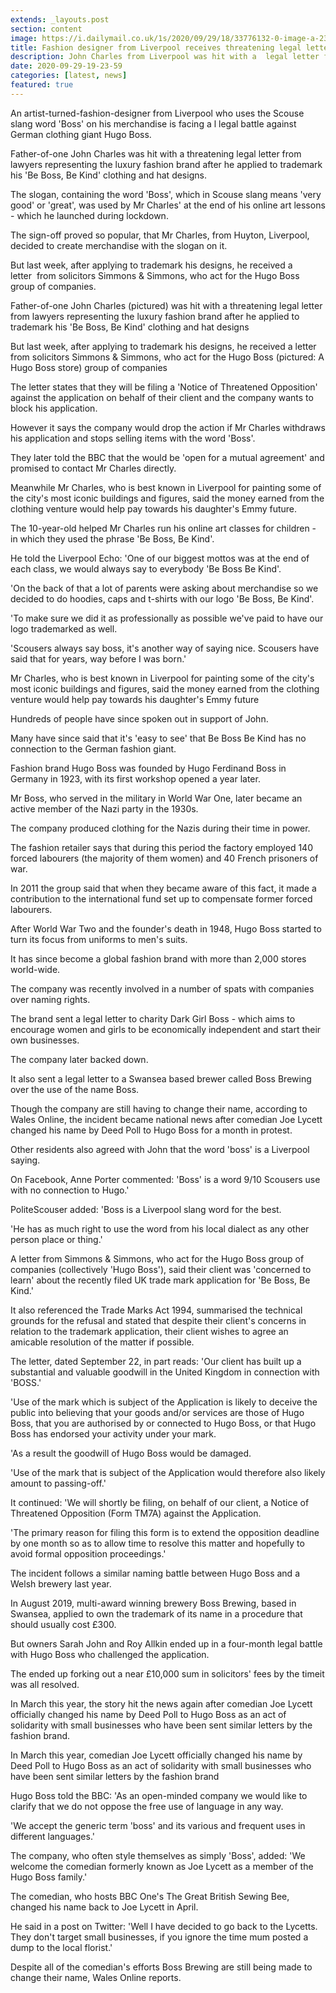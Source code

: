 ```yaml
---
extends: _layouts.post
section: content
image: https://i.dailymail.co.uk/1s/2020/09/29/18/33776132-0-image-a-23_1601400904783.jpg 
title: Fashion designer from Liverpool receives threatening legal letter from Hugo Boss over clothing 
description: John Charles from Liverpool was hit with a  legal letter from lawyers representing luxury fashion brand Hugo Boss after he applied to trademark his Be Boss, Be Kind clothing designs. 
date: 2020-09-29-19-23-59 
categories: [latest, news] 
featured: true 
--- 
```

An artist-turned-fashion-designer from Liverpool who uses the Scouse slang word 'Boss' on his merchandise is facing a l legal battle against German clothing giant Hugo Boss.

Father-of-one John Charles was hit with a threatening legal letter from lawyers representing the luxury fashion brand after he applied to trademark his 'Be Boss, Be Kind' clothing and hat designs.

The slogan, containing the word 'Boss', which in Scouse slang means 'very good' or 'great', was used by Mr Charles' at the end of his online art lessons - which he launched during lockdown.

The sign-off proved so popular, that Mr Charles, from Huyton, Liverpool, decided to create merchandise with the slogan on it.

But last week, after applying to trademark his designs, he received a letter  from solicitors Simmons & Simmons, who act for the Hugo Boss group of companies.

Father-of-one John Charles (pictured) was hit with a threatening legal letter from lawyers representing the luxury fashion brand after he applied to trademark his 'Be Boss, Be Kind' clothing and hat designs

But last week, after applying to trademark his designs, he received a letter from solicitors Simmons & Simmons, who act for the Hugo Boss (pictured: A Hugo Boss store) group of companies

The letter states that they will be filing a 'Notice of Threatened Opposition' against the application on behalf of their client and the company wants to block his application.

However it says the company would drop the action if Mr Charles withdraws his application and stops selling items with the word 'Boss'.

They later told the BBC that the would be 'open for a mutual agreement' and promised to contact Mr Charles directly.

Meanwhile Mr Charles, who is best known in Liverpool for painting some of the city's most iconic buildings and figures, said the money earned from the clothing venture would help pay towards his daughter's Emmy future.

The 10-year-old helped Mr Charles run his online art classes for children - in which they used the phrase 'Be Boss, Be Kind'. 

He told the Liverpool Echo: 'One of our biggest mottos was at the end of each class, we would always say to everybody 'Be Boss Be Kind'. 

'On the back of that a lot of parents were asking about merchandise so we decided to do hoodies, caps and t-shirts with our logo 'Be Boss, Be Kind'.

'To make sure we did it as professionally as possible we've paid to have our logo trademarked as well.

'Scousers always say boss, it's another way of saying nice. Scousers have said that for years, way before I was born.'

Mr Charles, who is best known in Liverpool for painting some of the city's most iconic buildings and figures, said the money earned from the clothing venture would help pay towards his daughter's Emmy future

Hundreds of people have since spoken out in support of John.

Many have since said that it's 'easy to see' that Be Boss Be Kind has no connection to the German fashion giant. 

Fashion brand Hugo Boss was founded by Hugo Ferdinand Boss in Germany in 1923, with its first workshop opened a year later.

Mr Boss, who served in the military in World War One, later became an active member of the Nazi party in the 1930s.

The company produced clothing for the Nazis during their time in power.

The fashion retailer says that during this period the factory employed 140 forced labourers (the majority of them women) and 40 French prisoners of war.

In 2011 the group said that when they became aware of this fact, it made a contribution to the international fund set up to compensate former forced labourers.

After World War Two and the founder's death in 1948, Hugo Boss started to turn its focus from uniforms to men's suits.

It has since become a global fashion brand with more than 2,000 stores world-wide.

The company was recently involved in a number of spats with companies over naming rights.

The brand sent a legal letter to charity Dark Girl Boss - which aims to encourage women and girls to be economically independent and start their own businesses.

The company later backed down.

It also sent a legal letter to a Swansea based brewer called Boss Brewing over the use of the name Boss.

Though the company are still having to change their name, according to Wales Online, the incident became national news after comedian Joe Lycett changed his name by Deed Poll to Hugo Boss for a month in protest.

Other residents also agreed with John that the word 'boss' is a Liverpool saying.

On Facebook, Anne Porter commented: 'Boss' is a word 9/10 Scousers use with no connection to Hugo.'

PoliteScouser added: 'Boss is a Liverpool slang word for the best.

'He has as much right to use the word from his local dialect as any other person place or thing.' 

A letter from Simmons & Simmons, who act for the Hugo Boss group of companies (collectively 'Hugo Boss'), said their client was 'concerned to learn' about the recently filed UK trade mark application for 'Be Boss, Be Kind.'

It also referenced the Trade Marks Act 1994, summarised the technical grounds for the refusal and stated that despite their client's concerns in relation to the trademark application, their client wishes to agree an amicable resolution of the matter if possible.

The letter, dated September 22, in part reads: 'Our client has built up a substantial and valuable goodwill in the United Kingdom in connection with 'BOSS.'

'Use of the mark which is subject of the Application is likely to deceive the public into believing that your goods and/or services are those of Hugo Boss, that you are authorised by or connected to Hugo Boss, or that Hugo Boss has endorsed your activity under your mark.

'As a result the goodwill of Hugo Boss would be damaged.

'Use of the mark that is subject of the Application would therefore also likely amount to passing-off.'

It continued: 'We will shortly be filing, on behalf of our client, a Notice of Threatened Opposition (Form TM7A) against the Application. 

'The primary reason for filing this form is to extend the opposition deadline by one month so as to allow time to resolve this matter and hopefully to avoid formal opposition proceedings.'

The incident follows a similar naming battle between Hugo Boss and a Welsh brewery last year. 

In August 2019, multi-award winning brewery Boss Brewing, based in Swansea, applied to own the trademark of its name in a procedure that should usually cost £300.

But owners Sarah John and Roy Allkin ended up in a four-month legal battle with Hugo Boss who challenged the application.

The ended up forking out a near £10,000 sum in solicitors' fees by the timeit was all resolved.

In March this year, the story hit the news again after comedian Joe Lycett officially changed his name by Deed Poll to Hugo Boss as an act of solidarity with small businesses who have been sent similar letters by the fashion brand.  

In March this year, comedian Joe Lycett officially changed his name by Deed Poll to Hugo Boss as an act of solidarity with small businesses who have been sent similar letters by the fashion brand

Hugo Boss told the BBC: 'As an open-minded company we would like to clarify that we do not oppose the free use of language in any way.

'We accept the generic term 'boss' and its various and frequent uses in different languages.'

The company, who often style themselves as simply 'Boss', added: 'We welcome the comedian formerly known as Joe Lycett as a member of the Hugo Boss family.'

The comedian, who hosts BBC One's The Great British Sewing Bee, changed his name back to Joe Lycett in April.

He said in a post on Twitter: 'Well I have decided to go back to the Lycetts. They don't target small businesses, if you ignore the time mum posted a dump to the local florist.'

Despite all of the comedian's efforts Boss Brewing are still being made to change their name, Wales Online reports.

